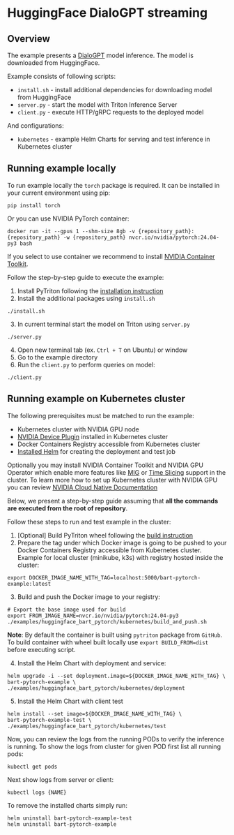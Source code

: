 <!--
Copyright (c) 2023, NVIDIA CORPORATION. All rights reserved.

Licensed under the Apache License, Version 2.0 (the "License");
you may not use this file except in compliance with the License.
You may obtain a copy of the License at

    http://www.apache.org/licenses/LICENSE-2.0

Unless required by applicable law or agreed to in writing, software
distributed under the License is distributed on an "AS IS" BASIS,
WITHOUT WARRANTIES OR CONDITIONS OF ANY KIND, either express or implied.
See the License for the specific language governing permissions and
limitations under the License.
-->

# HuggingFace DialoGPT streaming

## Overview

The example presents a [DialoGPT](https://huggingface.co/microsoft/DialoGPT-small) model inference. The model is downloaded from HuggingFace.

Example consists of following scripts:

- `install.sh` - install additional dependencies for downloading model from HuggingFace
- `server.py` - start the model with Triton Inference Server
- `client.py` - execute HTTP/gRPC requests to the deployed model

And configurations:

- `kubernetes` - example Helm Charts for serving and test inference in Kubernetes cluster

## Running example locally

To run example locally the `torch` package is required. It can be installed in your current environment using pip:

```shell
pip install torch
```

Or you can use NVIDIA PyTorch container:
```shell
docker run -it --gpus 1 --shm-size 8gb -v {repository_path}:{repository_path} -w {repository_path} nvcr.io/nvidia/pytorch:24.04-py3 bash
```

If you select to use container we recommend to install
[NVIDIA Container Toolkit](https://docs.nvidia.com/datacenter/cloud-native/container-toolkit/overview.html).

Follow the step-by-step guide to execute the example:

1. Install PyTriton following the [installation instruction](../../README.md#installation)
2. Install the additional packages using `install.sh`

```shell
./install.sh
```

3. In current terminal start the model on Triton using `server.py`

```shell
./server.py
```

4. Open new terminal tab (ex. `Ctrl + T` on Ubuntu) or window
5. Go to the example directory
6. Run the `client.py` to perform queries on model:

```shell
./client.py
```

## Running example on Kubernetes cluster

The following prerequisites must be matched to run the example:

- Kubernetes cluster with NVIDIA GPU node
- [NVIDIA Device Plugin](https://github.com/NVIDIA/k8s-device-plugin) installed in Kubernetes cluster
- Docker Containers Registry accessible from Kubernetes cluster
- [Installed Helm](https://helm.sh/docs/intro/install/) for creating the deployment and test job

Optionally you may install NVIDIA Container Toolkit and NVIDIA GPU Operator which enable more features
like [MIG](https://docs.nvidia.com/datacenter/cloud-native/gpu-operator/gpu-operator-mig.html) or
[Time Slicing](https://docs.nvidia.com/datacenter/cloud-native/gpu-operator/gpu-sharing.html) support in the cluster.
To learn more how to set up Kubernetes cluster with NVIDIA GPU you can review [
NVIDIA Cloud Native Documentation](https://docs.nvidia.com/datacenter/cloud-native/contents.html)

Below, we present a step-by-step guide assuming that **all the commands are executed from the root of repository**.

Follow these steps to run and test example in the cluster:
1. [Optional] Build PyTriton wheel following the [build instruction](../../docs/building.md)
2. Prepare the tag under which Docker image is going to be pushed to your Docker Containers Registry accessible from Kubernetes
cluster. Example for local cluster (minikube, k3s) with registry hosted inside the cluster:
```shell
export DOCKER_IMAGE_NAME_WITH_TAG=localhost:5000/bart-pytorch-example:latest
```
3. Build and push the Docker image to your registry:

```shell
# Export the base image used for build
export FROM_IMAGE_NAME=nvcr.io/nvidia/pytorch:24.04-py3
./examples/huggingface_bart_pytorch/kubernetes/build_and_push.sh
```
**Note**: By default the container is built using `pytriton` package from `GitHub`. To build container with wheel built
locally use `export BUILD_FROM=dist` before executing script.

4. Install the Helm Chart with deployment and service:

```shell
helm upgrade -i --set deployment.image=${DOCKER_IMAGE_NAME_WITH_TAG} \
bart-pytorch-example \
./examples/huggingface_bart_pytorch/kubernetes/deployment
```

5. Install the Helm Chart with client test

```shell
helm install --set image=${DOCKER_IMAGE_NAME_WITH_TAG} \
bart-pytorch-example-test \
./examples/huggingface_bart_pytorch/kubernetes/test
```

Now, you can review the logs from the running PODs to verify the inference is running. To show the logs from cluster
for given POD first list all running pods:
```shell
kubectl get pods
```

Next show logs from server or client:
```shell
kubectl logs {NAME}
```

To remove the installed charts simply run:
```shell
helm uninstall bart-pytorch-example-test
helm uninstall bart-pytorch-example
```